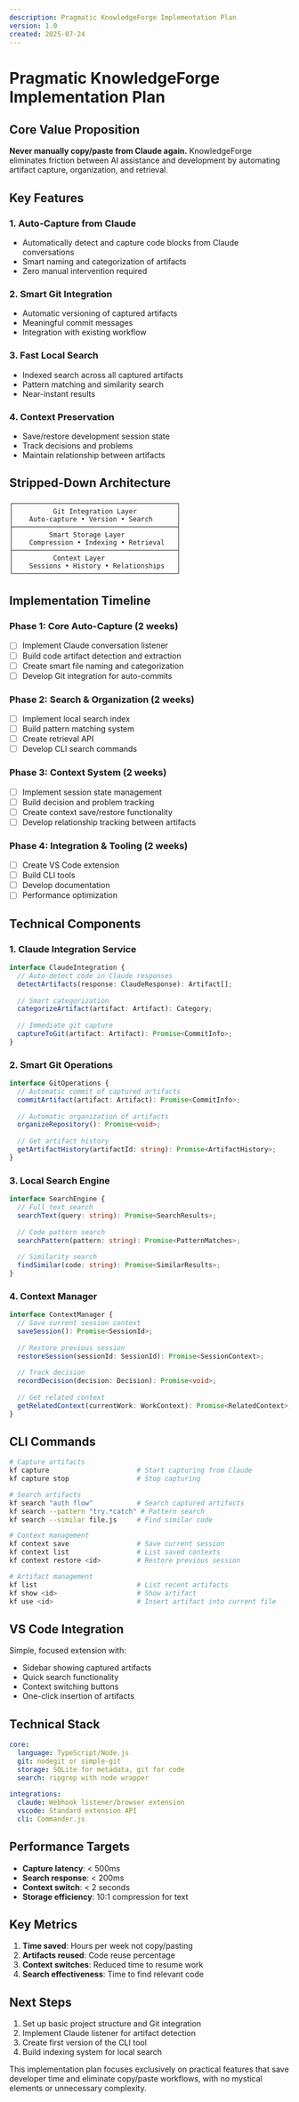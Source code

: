```yaml
---
description: Pragmatic KnowledgeForge Implementation Plan
version: 1.0
created: 2025-07-24
---
```


# Pragmatic KnowledgeForge Implementation Plan

## Core Value Proposition

**Never manually copy/paste from Claude again.** KnowledgeForge eliminates friction between AI assistance and development by automating artifact capture, organization, and retrieval.

## Key Features

### 1. Auto-Capture from Claude
- Automatically detect and capture code blocks from Claude conversations
- Smart naming and categorization of artifacts
- Zero manual intervention required

### 2. Smart Git Integration
- Automatic versioning of captured artifacts
- Meaningful commit messages
- Integration with existing workflow

### 3. Fast Local Search
- Indexed search across all captured artifacts
- Pattern matching and similarity search
- Near-instant results

### 4. Context Preservation
- Save/restore development session state
- Track decisions and problems
- Maintain relationship between artifacts

## Stripped-Down Architecture

```
┌─────────────────────────────────────────┐
│          Git Integration Layer          │
│    Auto-capture • Version • Search      │
├─────────────────────────────────────────┤
│         Smart Storage Layer             │
│    Compression • Indexing • Retrieval   │
├─────────────────────────────────────────┤
│          Context Layer                  │
│    Sessions • History • Relationships   │
└─────────────────────────────────────────┘
```

## Implementation Timeline

### Phase 1: Core Auto-Capture (2 weeks)
- [ ] Implement Claude conversation listener
- [ ] Build code artifact detection and extraction
- [ ] Create smart file naming and categorization
- [ ] Develop Git integration for auto-commits

### Phase 2: Search & Organization (2 weeks)
- [ ] Implement local search index
- [ ] Build pattern matching system
- [ ] Create retrieval API
- [ ] Develop CLI search commands

### Phase 3: Context System (2 weeks)
- [ ] Implement session state management
- [ ] Build decision and problem tracking
- [ ] Create context save/restore functionality
- [ ] Develop relationship tracking between artifacts

### Phase 4: Integration & Tooling (2 weeks)
- [ ] Create VS Code extension
- [ ] Build CLI tools
- [ ] Develop documentation
- [ ] Performance optimization

## Technical Components

### 1. Claude Integration Service
```typescript
interface ClaudeIntegration {
  // Auto-detect code in Claude responses
  detectArtifacts(response: ClaudeResponse): Artifact[];
  
  // Smart categorization
  categorizeArtifact(artifact: Artifact): Category;
  
  // Immediate git capture
  captureToGit(artifact: Artifact): Promise<CommitInfo>;
}
```

### 2. Smart Git Operations
```typescript
interface GitOperations {
  // Automatic commit of captured artifacts
  commitArtifact(artifact: Artifact): Promise<CommitInfo>;
  
  // Automatic organization of artifacts
  organizeRepository(): Promise<void>;
  
  // Get artifact history
  getArtifactHistory(artifactId: string): Promise<ArtifactHistory>;
}
```

### 3. Local Search Engine
```typescript
interface SearchEngine {
  // Full text search
  searchText(query: string): Promise<SearchResults>;
  
  // Code pattern search
  searchPattern(pattern: string): Promise<PatternMatches>;
  
  // Similarity search
  findSimilar(code: string): Promise<SimilarResults>;
}
```

### 4. Context Manager
```typescript
interface ContextManager {
  // Save current session context
  saveSession(): Promise<SessionId>;
  
  // Restore previous session
  restoreSession(sessionId: SessionId): Promise<SessionContext>;
  
  // Track decision
  recordDecision(decision: Decision): Promise<void>;
  
  // Get related context
  getRelatedContext(currentWork: WorkContext): Promise<RelatedContext>;
}
```

## CLI Commands

```bash
# Capture artifacts
kf capture                      # Start capturing from Claude
kf capture stop                 # Stop capturing

# Search artifacts
kf search "auth flow"           # Search captured artifacts
kf search --pattern "try.*catch" # Pattern search
kf search --similar file.js     # Find similar code

# Context management
kf context save                 # Save current session
kf context list                 # List saved contexts
kf context restore <id>         # Restore previous session

# Artifact management
kf list                         # List recent artifacts
kf show <id>                    # Show artifact
kf use <id>                     # Insert artifact into current file
```

## VS Code Integration

Simple, focused extension with:
- Sidebar showing captured artifacts
- Quick search functionality
- Context switching buttons
- One-click insertion of artifacts

## Technical Stack

```yaml
core:
  language: TypeScript/Node.js
  git: nodegit or simple-git
  storage: SQLite for metadata, git for code
  search: ripgrep with node wrapper
  
integrations:
  claude: Webhook listener/browser extension
  vscode: Standard extension API
  cli: Commander.js
```

## Performance Targets

- **Capture latency**: < 500ms
- **Search response**: < 200ms
- **Context switch**: < 2 seconds
- **Storage efficiency**: 10:1 compression for text

## Key Metrics

1. **Time saved**: Hours per week not copy/pasting
2. **Artifacts reused**: Code reuse percentage
3. **Context switches**: Reduced time to resume work
4. **Search effectiveness**: Time to find relevant code

## Next Steps

1. Set up basic project structure and Git integration
2. Implement Claude listener for artifact detection
3. Create first version of the CLI tool
4. Build indexing system for local search

This implementation plan focuses exclusively on practical features that save developer time and eliminate copy/paste workflows, with no mystical elements or unnecessary complexity.
